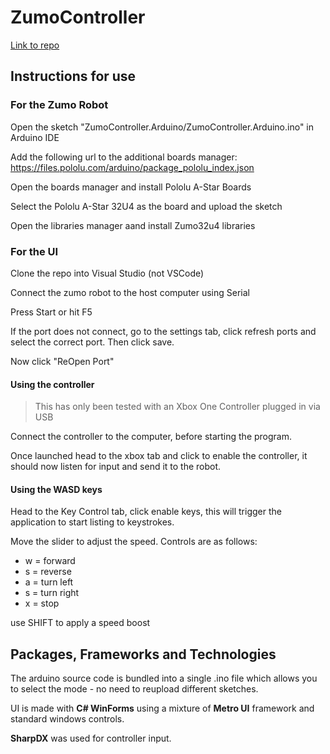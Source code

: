 # ZumoController

[Link to repo](https://github.com/Nathansykes/ZumoController)

## Instructions for use

### For the Zumo Robot
Open the sketch "ZumoController.Arduino/ZumoController.Arduino.ino" in Arduino IDE

Add the following url to the additional boards manager: 
https://files.pololu.com/arduino/package_pololu_index.json

Open the boards manager and install Pololu A-Star Boards

Select the Pololu A-Star 32U4 as the board and upload the sketch

Open the libraries manager aand install Zumo32u4 libraries

### For the UI
Clone the repo into Visual Studio (not VSCode) 

Connect the zumo robot to the host computer using Serial

Press Start or hit F5 

If the port does not connect, go to the settings tab, click refresh ports and select the correct port. Then click save.

Now click "ReOpen Port"

#### Using the controller
> This has only been tested with an Xbox One Controller plugged in via USB

Connect the controller to the computer, before starting the program.

Once launched head to the xbox tab and click to enable the controller, it should now listen for input and send it to the robot.

#### Using the WASD keys

Head to the Key Control tab, click enable keys, this will trigger the application to start listing to keystrokes.

Move the slider to adjust the speed. Controls are as follows:
- w = forward
- s = reverse
- a = turn left
- s = turn right
- x = stop

use SHIFT to apply a speed boost

## Packages, Frameworks and Technologies

The arduino source code is bundled into a single .ino file which allows you to select the mode - no need to reupload different sketches.

UI is made with **C# WinForms** using a mixture of **Metro UI** framework and standard windows controls.

**SharpDX** was used for controller input.

